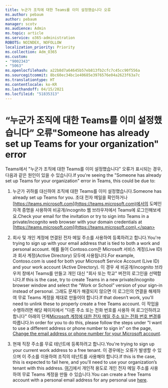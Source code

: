 ```yaml
---
title: 누군가 조직에 대한 Teams를 이미 설정했습니다 오류
ms.author: pebaum
author: pebaum
manager: scotv
ms.audience: Admin
ms.topic: article
ms.service: o365-administration
ROBOTS: NOINDEX, NOFOLLOW
localization_priority: Priority
ms.collection: Adm_O365
ms.custom:
- "9002343"
- "5063"
ms.openlocfilehash: a22b8d7a64645b57eb813fb2cfc7c45cc90f556a
ms.sourcegitcommit: 8bc60ec34bc1e40685e3976576e04a2623f63a7c
ms.translationtype: HT
ms.contentlocale: ko-KR
ms.lasthandoff: 04/15/2021
ms.locfileid: "51835313"
---
```

# <a name="someone-has-already-set-up-teams-for-your-organization-error"></a><span data-ttu-id="53927-102">“누군가 조직에 대한 Teams를 이미 설정했습니다” 오류</span><span class="sxs-lookup"><span data-stu-id="53927-102">"Someone has already set up Teams for your organization" error</span></span>

<span data-ttu-id="53927-103">Teams에서 "누군가 조직에 대한 Teams를 이미 설정했습니다" 오류가 표시되는 경우, 다음과 같은 원인이 있을 수 있습니다.</span><span class="sxs-lookup"><span data-stu-id="53927-103">If you're seeing the "Someone has already set up Teams for your organization" error in Teams, this could be due to:</span></span>

1. <span data-ttu-id="53927-104">누군가 귀하를 대신하여 조직에 대한 Teams를 이미 설정했습니다.</span><span class="sxs-lookup"><span data-stu-id="53927-104">Someone has already set up Teams for you.</span></span> <span data-ttu-id="53927-105">초대 전자 메일을 확인하거나 [https://teams.microsoft.com](https://teams.microsoft.com)에서의 도메인 자격 증명을 사용하여 비공개/incognito 웹 브라우저에서 Teams에 로그인해보세요.</span><span class="sxs-lookup"><span data-stu-id="53927-105">Check your email for the invitation or try to sign into Teams in a private/incognito web browser with your domain credentials at [https://teams.microsoft.com](https://teams.microsoft.com).</span></span>

2. <span data-ttu-id="53927-106">회사 및 개인 계정에 연결된 전자 메일 주소를 사용하여 등록하려고 합니다.</span><span class="sxs-lookup"><span data-stu-id="53927-106">You're trying to sign up with your email address that is tied to both a work and personal account.</span></span> <span data-ttu-id="53927-107">예를 들어 Contoso.com은 Microsoft 서비스 계정(Live ID)과 회사 계정(Active Directory) 모두에 사용됩니다.</span><span class="sxs-lookup"><span data-stu-id="53927-107">For example, Contoso.com is used for both your Microsoft Service Account (Live ID) and your work account (Active Directory).</span></span> <span data-ttu-id="53927-108">이 경우 새 비공개/incognito 브라우저 창에서 Teams를 만들고 개인 대신 "회사 또는 학교" 버전의 로그인을 선택합니다.</span><span class="sxs-lookup"><span data-stu-id="53927-108">If this is the case, try to create Teams in a new private/incognito browser window and select the “Work or School” version of your sign-in instead of personal.</span></span> <span data-ttu-id="53927-109">그래도 문제가 해결되지 않으면 이 로그인의 연결을 해제하여 무료 Teams 계정을 제대로 만들어야 합니다.</span><span class="sxs-lookup"><span data-stu-id="53927-109">If that doesn’t work, you'll need to unlink these to properly create a free Teams account.</span></span> <span data-ttu-id="53927-110">이 작업을 수행하려면 해당 페이지에서 "다른 주소 또는 전화 번호를 사용하 여 로그인하려고 합니다" 아래의 단계[Microsoft 계정에 대한 전자 메일 주소 또는 전화 번호 변경](https://support.microsoft.com/help/12407)를 따릅니다.</span><span class="sxs-lookup"><span data-stu-id="53927-110">In order for you to do this, please follow the steps under "I want to use a different address or phone number to sign in" on the page, [Change the email address or phone number for your Microsoft account](https://support.microsoft.com/help/12407).</span></span>

3. <span data-ttu-id="53927-111">현재 직장 주소를 무료 테넌트에 등록하려고 합니다.</span><span class="sxs-lookup"><span data-stu-id="53927-111">You're trying to sign up your current work address to a free tenant.</span></span> <span data-ttu-id="53927-112">이 경우에는 오류가 발생할 수 있으며 이 주소를 이용하여 조직의 테넌트를 사용해야 합니다.</span><span class="sxs-lookup"><span data-stu-id="53927-112">If this is the case, this is expected to fail here, and you'll need to use your organization’s tenant with this address.</span></span> <span data-ttu-id="53927-113">[여기](https://products.office.com/microsoft-teams/group-chat-software)에서 개인적 용도로 개인 전자 메일 주소를 사용 하여 무료 Teams 계정을 만들 수 있습니다.</span><span class="sxs-lookup"><span data-stu-id="53927-113">You can create a free Teams account with a personal email address for any personal use [here](https://products.office.com/microsoft-teams/group-chat-software).</span></span>

